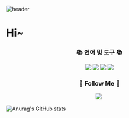 ![header](https://capsule-render.vercel.app/api?type=Waving&color=auto&height=300&section=header&text=Hi!%20there&fontSize=90)



 <h1>Hi~</h1>
 <h3 align="center">📚 언어 및 도구 📚</h3>
 <p align="center">
 
 <div align="center">
  <img src="https://img.shields.io/badge/Swift-F05138?style=flat&logo=Swift&logoColor=white">
  <img src="https://img.shields.io/badge/SwiftUI-F05138?style=flat&logo=Swift&logoColor=white">
  <img src="https://img.shields.io/badge/Combine-0099E5?style=flat&logo=Swift&logoColor=white">
  <img src="https://img.shields.io/badge/XCode-147EFB?style=flat&logo=XCode&logoColor=white">
	<br>

</div>

</p>


<h3 align="center">🍎 Follow Me 🍎</h3>
<p align="center">
  <a href="https://artistic-tortellini-9ca.notion.site/bc6f8beef05a49f29d6f6bac36223286"><img src="https://img.shields.io/badge/Notion-003791?style=for-the-badge&logo=Notion&logoColor=white"></a>&nbsp
</p>

![Anurag's GitHub stats](https://github-readme-stats.vercel.app/api?username=fito-daehyeon&show_icons=true&theme=radical)
